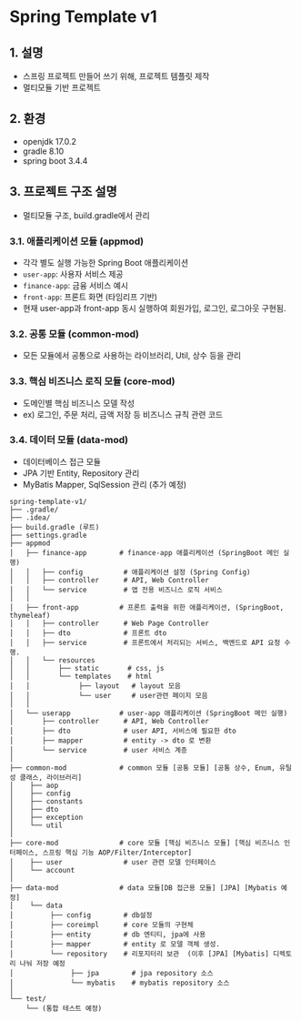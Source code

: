 # Spring Template v1
## 1. 설명
- 스프링 프로젝트 만들어 쓰기 위해, 프로젝트 템플릿 제작
- 멀티모듈 기반 프로젝트
## 2. 환경
- openjdk 17.0.2
- gradle 8.10
- spring boot 3.4.4
## 3. 프로젝트 구조 설명
- 멀티모듈 구조, build.gradle에서 관리
### 3.1. 애플리케이션 모듈 (appmod)
- 각각 별도 실행 가능한 Spring Boot 애플리케이션
- `user-app`: 사용자 서비스 제공
- `finance-app`: 금융 서비스 예시
- `front-app`: 프론트 화면 (타임리프 기반) 
- 현재 user-app과 front-app 동시 실행하여 회원가입, 로그인, 로그아웃 구현됨.
### 3.2. 공통 모듈 (common-mod)
- 모든 모듈에서 공통으로 사용하는 라이브러리, Util, 상수 등을 관리
### 3.3. 핵심 비즈니스 로직 모듈 (core-mod)
- 도메인별 핵심 비즈니스 모델 작성
- ex) 로그인, 주문 처리, 금액 저장 등 비즈니스 규칙 관련 코드
### 3.4. 데이터 모듈 (data-mod)
- 데이터베이스 접근 모듈
- JPA 기반 Entity, Repository 관리
- MyBatis Mapper, SqlSession 관리 (추가 예정)
```
spring-template-v1/
├── .gradle/
├── .idea/
├── build.gradle (루트)
├── settings.gradle
├── appmod
│   ├── finance-app        # finance-app 애플리케이션 (SpringBoot 메인 실행)
│   │   ├── config          # 애플리케이션 설정 (Spring Config)
│   │   ├── controller      # API, Web Controller
│   │   └── service         # 앱 전용 비즈니스 로직 서비스
│   │           
│   ├── front-app          # 프론트 출력을 위한 애플리케이션, (SpringBoot, thymeleaf)
│   │   ├── controller      # Web Page Controller
│   │   ├── dto             # 프론트 dto
│   │   ├── service         # 프론트에서 처리되는 서비스, 백엔드로 API 요청 수행.
│   │   └── resources
│   │       ├── static       # css, js
│   │       └── templates    # html
│   │            ├── layout   # layout 모음
│   │            └── user     # user관련 페이지 모음
│   │
│   └── userapp            # user-app 애플리케이션 (SpringBoot 메인 실행)
│       ├── controller      # API, Web Controller
│       ├── dto             # user API, 서비스에 필요한 dto
│       ├── mapper          # entity -> dto 로 변환
│       └── service         # user 서비스 계층
│
├── common-mod             # common 모듈 [공통 모듈] [공통 상수, Enum, 유틸성 클래스, 라이브러리]
│    ├── aop
│    ├── config
│    ├── constants
│    ├── dto
│    ├── exception
│    └── util 
│
├── core-mod               # core 모듈 [핵심 비즈니스 모듈] [핵심 비즈니스 인터페이스, 스프링 핵심 기능 AOP/Filter/Interceptor]
│    ├── user               # user 관련 모델 인터페이스
│    └── account
│
├── data-mod               # data 모듈[DB 접근용 모듈] [JPA] [Mybatis 예정]
│    └── data
│         ├── config        # db설정 
│         ├── coreimpl      # core 모듈의 구현체
│         ├── entity        # db 엔티티, jpa에 사용
│         ├── mapper        # entity 로 모델 객체 생성.
│         └── repository    # 리포지터리 보관  (이후 [JPA] [Mybatis] 디렉토리 나눠 저장 예정
│              ├── jpa        # jpa repository 소스
│              └── mybatis    # mybatis repository 소스
│
└── test/
    └── (통합 테스트 예정)
```